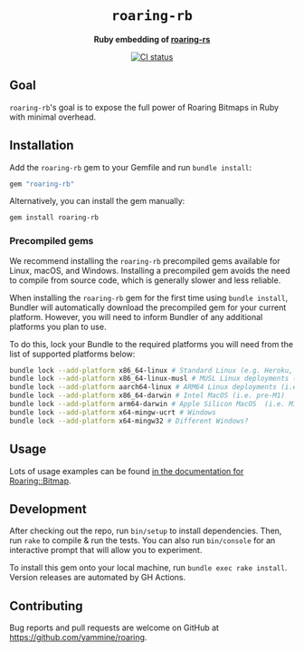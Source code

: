 <div align="center">
  <h1><code>roaring-rb</code></h1>

  <p>
    <strong>Ruby embedding of
    <a href="https://github.com/RoaringBitmap/roaring-rs">roaring-rs</a></strong>
  </p>

  <p>
    <a href="https://github.com/yammine/roaring-rb/actions?query=workflow%3ACI">
      <img src="https://github.com/yammine/roaring-rb/actions/workflows/ci.yml/badge.svg" alt="CI status"/>
    </a>
  </p>
</div>

## Goal

`roaring-rb`'s goal is to expose the full power of Roaring Bitmaps in Ruby with minimal overhead.

## Installation

Add the `roaring-rb` gem to your Gemfile and run `bundle install`:

```ruby
gem "roaring-rb"
```

Alternatively, you can install the gem manually:

```sh
gem install roaring-rb
```

### Precompiled gems

We recommend installing the `roaring-rb` precompiled gems available for Linux, macOS, and Windows. Installing a precompiled gem avoids the need to compile from source code, which is generally slower and less reliable.

When installing the `roaring-rb` gem for the first time using `bundle install`, Bundler will automatically download the precompiled gem for your current platform. However, you will need to inform Bundler of any additional platforms you plan to use.

To do this, lock your Bundle to the required platforms you will need from the list of supported platforms below:

```sh
bundle lock --add-platform x86_64-linux # Standard Linux (e.g. Heroku, GitHub Actions, etc.)
bundle lock --add-platform x86_64-linux-musl # MUSL Linux deployments (i.e. Alpine Linux)
bundle lock --add-platform aarch64-linux # ARM64 Linux deployments (i.e. AWS Graviton2)
bundle lock --add-platform x86_64-darwin # Intel MacOS (i.e. pre-M1)
bundle lock --add-platform arm64-darwin # Apple Silicon MacOS  (i.e. M1)
bundle lock --add-platform x64-mingw-ucrt # Windows 
bundle lock --add-platform x64-mingw32 # Different Windows?
```

## Usage

Lots of usage examples can be found [in the documentation for Roaring::Bitmap](https://yammine.github.io/roaring-rb/Roaring/Bitmap.html).

## Development

After checking out the repo, run `bin/setup` to install dependencies. Then, run `rake` to compile & run the tests. You can also run `bin/console` for an interactive prompt that will allow you to experiment.

To install this gem onto your local machine, run `bundle exec rake install`. Version releases are automated by GH Actions.
## Contributing

Bug reports and pull requests are welcome on GitHub at https://github.com/yammine/roaring.
